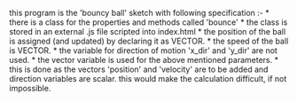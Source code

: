 this program is the 'bouncy ball' sketch with following specification :-
    * there is a class for the properties and methods called 'bounce'
    * the class is stored in an external .js file scripted into index.html
    * the position of the ball is assigned (and updated) by declaring it as VECTOR.
    * the speed of the ball is VECTOR.
    * the variable for direction of motion 'x_dir' and 'y_dir' are not used.
    * the vector variable is used for the above mentioned parameters.
    * this is done as the vectors 'position' and 'velocity' are to be added and direction variables are scalar. this would make the calculation difficult, if not impossible.